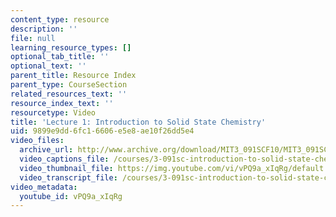 ```yaml
---
content_type: resource
description: ''
file: null
learning_resource_types: []
optional_tab_title: ''
optional_text: ''
parent_title: Resource Index
parent_type: CourseSection
related_resources_text: ''
resource_index_text: ''
resourcetype: Video
title: 'Lecture 1: Introduction to Solid State Chemistry'
uid: 9899e9dd-6fc1-6606-e5e8-ae10f26dd5e4
video_files:
  archive_url: http://www.archive.org/download/MIT3_091SCF10/MIT3_091SCF10lec01_300k.mp4
  video_captions_file: /courses/3-091sc-introduction-to-solid-state-chemistry-fall-2010/a2402e206f3e5433b100850541191b7c_vPQ9a_xIqRg.vtt
  video_thumbnail_file: https://img.youtube.com/vi/vPQ9a_xIqRg/default.jpg
  video_transcript_file: /courses/3-091sc-introduction-to-solid-state-chemistry-fall-2010/e18a606525ac2c1a454cb8f6c9320d3a_vPQ9a_xIqRg.pdf
video_metadata:
  youtube_id: vPQ9a_xIqRg
---
```

